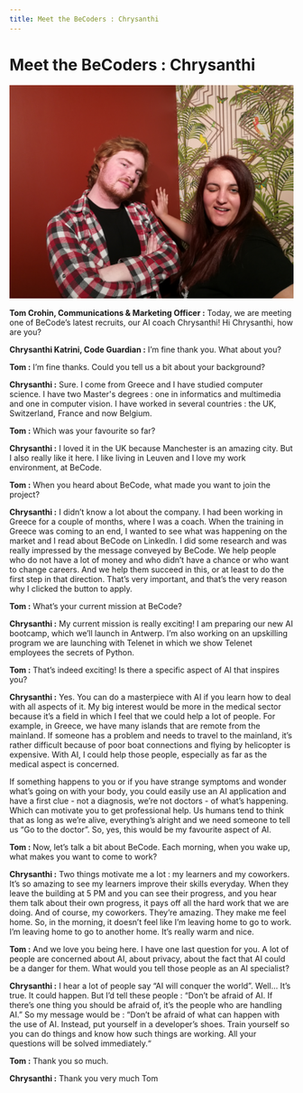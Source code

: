 ```yaml
---
title: Meet the BeCoders : Chrysanthi
---
```

 # Meet the BeCoders : Chrysanthi
 
![Chrysanthi and Tom](https://github.com/becodeorg/newsletter/blob/master/source/images/IMG_20200103_143306.jpg "Chrysanthi and Tom")

**Tom Crohin, Communications & Marketing Officer :** Today, we are meeting one of BeCode’s latest recruits, our AI coach Chrysanthi! Hi Chrysanthi, how are you?

**Chrysanthi Katrini, Code Guardian :** I’m fine thank you. What about you?

**Tom :** I’m fine thanks. Could you tell us a bit about your background?

**Chrysanthi :** Sure. I come from Greece and I have studied computer science. I have two Master's degrees : one in informatics and multimedia and one in computer vision. I have worked in several countries : the UK, Switzerland, France and now Belgium. 

**Tom :** Which was your favourite so far?

**Chrysanthi :** I loved it in the UK because Manchester is an amazing city. But I also really like it here. I like living in Leuven and I love my work environment, at BeCode. 

**Tom :** When you heard about BeCode, what made you want to join the project?

**Chrysanthi :** I didn’t know a lot about the company. I had been working in Greece for a couple of months, where I was a coach. When the training in Greece was coming to an end, I wanted to see what was happening on the market and I read about BeCode on LinkedIn. I did some research and was really impressed by the message conveyed by BeCode. We help people who do not have a lot of money and who didn’t have a chance or who want to change careers. And we help them succeed in this, or at least to do the first step in that direction. That’s very important, and that’s the very reason why I clicked the button to apply. 

**Tom :** What’s your current mission at BeCode?

**Chrysanthi :** My current mission is really exciting! I am preparing our new AI bootcamp, which we’ll launch in Antwerp. I’m also working on an upskilling program we are launching with Telenet in which we show Telenet employees the secrets of Python. 

**Tom :** That’s indeed exciting! Is there a specific aspect of AI that inspires you?

**Chrysanthi :** Yes. You can do a masterpiece with AI if you learn how to deal with all aspects of it. My big interest would be more in the medical sector because it’s a field in which I feel that we could help a lot of people. For example, in Greece, we have many islands that are remote from the mainland. If someone has a problem and needs to travel to the mainland, it’s rather difficult because of poor boat connections and flying by helicopter is expensive. With AI, I could help those people, especially as far as the medical aspect is concerned. 

If something happens to you or if you have strange symptoms and wonder what’s going on with your body, you could easily use an AI application and have a first clue - not a diagnosis, we’re not doctors - of what’s happening. Which can motivate you to get professional help. Us humans tend to think that as long as we’re alive, everything’s alright and we need someone to tell us “Go to the doctor”. So, yes, this would be my favourite aspect of AI. 

**Tom :** Now, let’s talk a bit about BeCode. Each morning, when you wake up, what makes you want to come to work?

**Chrysanthi :** Two things motivate me a lot : my learners and my coworkers. It’s so amazing to see my learners improve their skills everyday. When they leave the building at 5 PM and you can see their progress, and you hear them talk about their own progress, it pays off all the hard work that we are doing. And of course, my coworkers. They’re amazing. They make me feel home. So, in the morning, it doesn’t feel like I’m leaving home to go to work. I’m leaving home to go to another home. It’s really warm and nice. 

**Tom :** And we love you being here. I have one last question for you. A lot of people are concerned about AI, about privacy, about the fact that AI could be a danger for them. What would you tell those people as an AI specialist?

**Chrysanthi :** I hear a lot of people say “AI will conquer the world”. Well… It’s true. It could happen. But I’d tell these people : “Don’t be afraid of AI. If there’s one thing you should be afraid of, it’s the people who are handling AI.” So my message would be : “Don’t be afraid of what can happen with the use of AI. Instead, put yourself in a developer’s shoes. Train yourself so you can do things and know how such things are working. All your questions will be solved immediately.“

**Tom :** Thank you so much.

**Chrysanthi :** Thank you very much Tom
